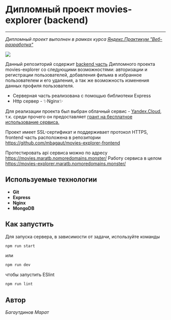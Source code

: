 # Дипломный проект movies-explorer (backend)
---

_Дипломный проект выполнен в рамках курса [Яндекс.Практикум "Веб-разработка"](https://praktikum.yandex.ru/web)_

[![](https://telegram.fra1.digitaloceanspaces.com/channels/cppdevjob/68_2020_05_26_1.jpg)](https://praktikum.yandex.ru/web/)

Данный репозиторий содержит [backend часть](https://movies.maratb.nomoredomains.monster/) Дипломного проекта movies-explorer со следующими возможностями: авторизации и регистрации пользователей, добавления фильма в избранное пользователем и его удаления, а так же возможность изменения данных профиля пользователя.

- Серверная часть реализована с помощью библиотеки Express
- Http сервер - ✨Nginx✨

Для реализации проекта был выбран облачный сервис - [Yandex.Cloud](https://cloud.yandex.ru/), т.к. среди прочего
он предоставляет [грант на бесплатное использование сервиса.](https://cloud.yandex.ru/docs/billing/concepts/bonus-account) 

Проект имеет SSL-сертификат и поддерживает протокол HTTPS,
frontend часть расположена в репозитории https://github.com/mbagaut/movies-explorer-frontend

Протестировать api сервиса можно по адресу https://movies.maratb.nomoredomains.monster/
Работу сервиса в целом https://movies-explorer.maratb.nomoredomains.monster/

## Используемые технологии

- **Git**
- **Express**
- **Nginx**
- **MongoDB**

## Как запустить

Для запуска сервера, в зависимости от задачи, используйте команды

```sh
npm run start
```
или

```sh
npm run dev
```

чтобы запустить ESlint

```sh
npm run lint
```
## Автор

_Багаутдинов Марат_
